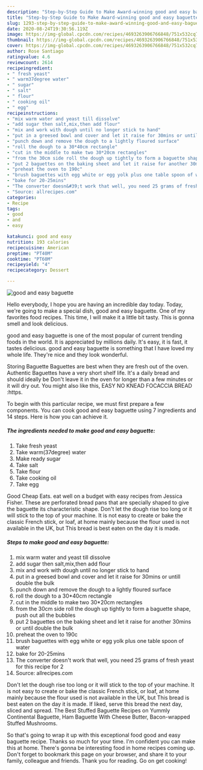 ```yaml
---
description: "Step-by-Step Guide to Make Award-winning good and easy baguette"
title: "Step-by-Step Guide to Make Award-winning good and easy baguette"
slug: 1293-step-by-step-guide-to-make-award-winning-good-and-easy-baguette
date: 2020-08-24T19:30:56.119Z
image: https://img-global.cpcdn.com/recipes/4693263906766848/751x532cq70/good-and-easy-baguette-recipe-main-photo.jpg
thumbnail: https://img-global.cpcdn.com/recipes/4693263906766848/751x532cq70/good-and-easy-baguette-recipe-main-photo.jpg
cover: https://img-global.cpcdn.com/recipes/4693263906766848/751x532cq70/good-and-easy-baguette-recipe-main-photo.jpg
author: Rose Santiago
ratingvalue: 4.6
reviewcount: 2614
recipeingredient:
- " fresh yeast"
- " warm37degree water"
- " sugar"
- " salt"
- " flour"
- " cooking oil"
- " egg"
recipeinstructions:
- "mix warm water and yeast till dissolve"
- "add sugar then salt,mix,then add flour"
- "mix and work with dough until no longer stick to hand"
- "put in a greesed bowl and cover and let it raise for 30mins or untill double the bulk"
- "punch down and remove the dough to a lightly floured surface"
- "roll the dough to a 30*40cm rectangle"
- "cut in the middle to make two 30*20cm rectangles"
- "from the 30cm side roll the dough up tightly to form a baguette shape, push out all the bubbles"
- "put 2 baguettes on the baking sheet and let it raise for another 30mins or until double the bulk"
- "preheat the oven to 190c"
- "brush baguettes with egg white or egg yolk plus one table spoon of water"
- "bake for 20-25mins"
- "The converter doesn&#39;t work that well, you need 25 grams of fresh yeast for this recipe for 2"
- "Source: allrecipes.com"
categories:
- Recipe
tags:
- good
- and
- easy

katakunci: good and easy 
nutrition: 193 calories
recipecuisine: American
preptime: "PT40M"
cooktime: "PT60M"
recipeyield: "4"
recipecategory: Dessert

---
```



![good and easy baguette](https://img-global.cpcdn.com/recipes/4693263906766848/751x532cq70/good-and-easy-baguette-recipe-main-photo.jpg)

Hello everybody, I hope you are having an incredible day today. Today, we're going to make a special dish, good and easy baguette. One of my favorites food recipes. This time, I will make it a little bit tasty. This is gonna smell and look delicious.

good and easy baguette is one of the most popular of current trending foods in the world. It is appreciated by millions daily. It's easy, it is fast, it tastes delicious. good and easy baguette is something that I have loved my whole life. They're nice and they look wonderful.

Storing Baguette Baguettes are best when they are fresh out of the oven. Authentic Baguettes have a very short shelf life. It&#39;s a daily bread and should ideally be Don&#39;t leave it in the oven for longer than a few minutes or it will dry out. You might also like this, EASY NO KNEAD FOCACCIA BREAD :https.


To begin with this particular recipe, we must first prepare a few components. You can cook good and easy baguette using 7 ingredients and 14 steps. Here is how you can achieve it.

<!--inarticleads1-->

##### The ingredients needed to make good and easy baguette:

1. Take  fresh yeast
1. Take  warm(37degree) water
1. Make ready  sugar
1. Take  salt
1. Take  flour
1. Take  cooking oil
1. Take  egg


Good Cheap Eats. eat well on a budget with easy recipes from Jessica Fisher. These are perforated bread pans that are specially shaped to give the baguette its characteristic shape. Don&#39;t let the dough rise too long or it will stick to the top of your machine. It is not easy to create or bake the classic French stick, or loaf, at home mainly because the flour used is not available in the UK, but This bread is best eaten on the day it is made. 

<!--inarticleads2-->

##### Steps to make good and easy baguette:

1. mix warm water and yeast till dissolve
1. add sugar then salt,mix,then add flour
1. mix and work with dough until no longer stick to hand
1. put in a greesed bowl and cover and let it raise for 30mins or untill double the bulk
1. punch down and remove the dough to a lightly floured surface
1. roll the dough to a 30*40cm rectangle
1. cut in the middle to make two 30*20cm rectangles
1. from the 30cm side roll the dough up tightly to form a baguette shape, push out all the bubbles
1. put 2 baguettes on the baking sheet and let it raise for another 30mins or until double the bulk
1. preheat the oven to 190c
1. brush baguettes with egg white or egg yolk plus one table spoon of water
1. bake for 20-25mins
1. The converter doesn&#39;t work that well, you need 25 grams of fresh yeast for this recipe for 2
1. Source: allrecipes.com


Don&#39;t let the dough rise too long or it will stick to the top of your machine. It is not easy to create or bake the classic French stick, or loaf, at home mainly because the flour used is not available in the UK, but This bread is best eaten on the day it is made. If liked, serve this bread the next day, sliced and spread. The Best Stuffed Baguette Recipes on Yummly Continental Baguette, Ham Baguette With Cheese Butter, Bacon-wrapped Stuffed Mushrooms. 

So that's going to wrap it up with this exceptional food good and easy baguette recipe. Thanks so much for your time. I'm confident you can make this at home. There's gonna be interesting food in home recipes coming up. Don't forget to bookmark this page on your browser, and share it to your family, colleague and friends. Thank you for reading. Go on get cooking!
